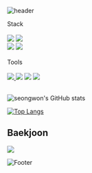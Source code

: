 ![header](https://capsule-render.vercel.app/api?type=waving&color=gradient&height=200&section=header&text=Hi!%20I'm%20seongwon&fontSize=30&animation=fadeIn)

<div>
	Stack
</div><br>

<div>
    	<img src="https://img.shields.io/badge/Python-14354C?style=for-the-badge&logo=python&logoColor=white" />
	<img src="https://img.shields.io/badge/React-20232A?style=for-the-badge&logo=react&logoColor=61DAFB" /><br>
	<img src="https://img.shields.io/badge/JavaScript-F7DF1E?style=for-the-badge&logo=JavaScript&logoColor=white" />
	<img src="https://img.shields.io/badge/npm-CB3837?style=for-the-badge&logo=npm&logoColor=white" />
</div><br>

<div>
Tools <br>
</div><br>
<div>
	<a href="https://velog.io/@seongwon__105/posts">
	<img src="https://velog-readme-stats.vercel.app/api/badge?name=Velog"/>
	</a>
    	<img src="https://img.shields.io/badge/GitHub-100000?style=for-the-badge&logo=github&logoColor=white" />
	<img src="https://img.shields.io/badge/Notion-000000?style=for-the-badge&logo=notion&logoColor=white" />
	<img src="https://img.shields.io/badge/Visual_Studio_Code-0078D4?style=for-the-badge&logo=visual%20studio%20code&logoColor=white" />
</div><br>

![seongwon's GitHub stats](https://github-readme-stats.vercel.app/api?username=seongwon030&show_icons=true&theme=radical&card_width=10)

[![Top Langs](https://github-readme-stats.vercel.app/api/top-langs/?username=seongwon030&hide=C%2B%2B&layout=compact)](https://github.com/seongwon030/github-readme-stats)

<h2>Baekjoon</h2>
<img src="http://mazassumnida.wtf/api/generate_badge?boj=seongwon0903"/>

![Footer](https://capsule-render.vercel.app/api?type=waving&color=gradient&height=200&section=footer&)
